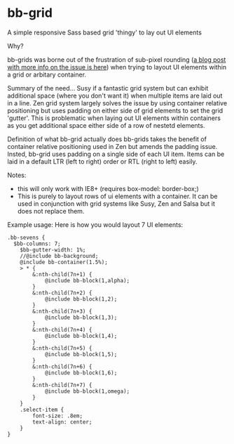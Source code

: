 bb-grid
=======

A simple responsive Sass based grid 'thingy' to lay out UI elements

Why?

bb-grids was borne out of the frustration of sub-pixel rounding (<a href="http://benfra.in/1z3">a blog post with more info on the issue is here</a>) when trying to layout UI elements within a grid or arbitary container.

Summary of the need...
Susy if a fantastic grid system but can exhibit additional space (where you don't want it) when multiple items are laid out in a line.
Zen grid system largely solves the issue by using container relative positioning but uses padding on either side of grid elements to set the grid 'gutter'. This is problematic when laying out UI elements within containers as you get additional space either side of a row of nestetd elements.

Definition of what bb-grid actually does
bb-grids takes the benefit of container relative positioning used in Zen but amends the padding issue.
Insted, bb-grid uses padding on a single side of each UI item.
Items can be laid in a default LTR (left to right) order or RTL (right to left) easily.

Notes:
- this will only work with IE8+ (requires box-model: border-box;)
- This is purely to layout rows of ui elements with a container. It can be used in conjunction with grid systems like Susy, Zen and Salsa but it does not replace them.

Example usage:
Here is how you would layout 7 UI elements:

````
.bb-sevens {
  $bb-columns: 7;
	$bb-gutter-width: 1%;
	//@include bb-background;
	@include bb-container(1.5%);
	> * {
		&:nth-child(7n+1) {
			@include bb-block(1,alpha);
		}
		&:nth-child(7n+2) {
			@include bb-block(1,2);
		}
		&:nth-child(7n+3) {
			@include bb-block(1,3);
		}
		&:nth-child(7n+4) {
			@include bb-block(1,4);
		}
		&:nth-child(7n+5) {
			@include bb-block(1,5);
		}
		&:nth-child(7n+6) {
			@include bb-block(1,6);
		}
		&:nth-child(7n+7) {
			@include bb-block(1,omega);
		}
	}
	.select-item {
		font-size: .8em;
		text-align: center;
	}
}
````